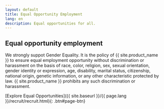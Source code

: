 ```yaml
---
layout: default
title: Equal Opportunity Employment
lang: en
description: Equal opportunities for all.
---
```


## Equal opportunity employment

We strongly suppot Gender Equality. It is the policy of {{ site.product_name }} to ensure equal employment opportunity without discrimination or harassment on the basis of race, color, religion, sex, sexual orientation, gender identity or expression, age, disability, marital status, citizenship, national origin, genetic information, or any other characteristic protected by law. {{ site.product_name }} prohibits any such discrimination or harassment.

[Explore Equal Opportunities]({{ site.baseurl }}/{{ page.lang }}/recruit/recruit.html){: .btn#page-btn}

<br>

